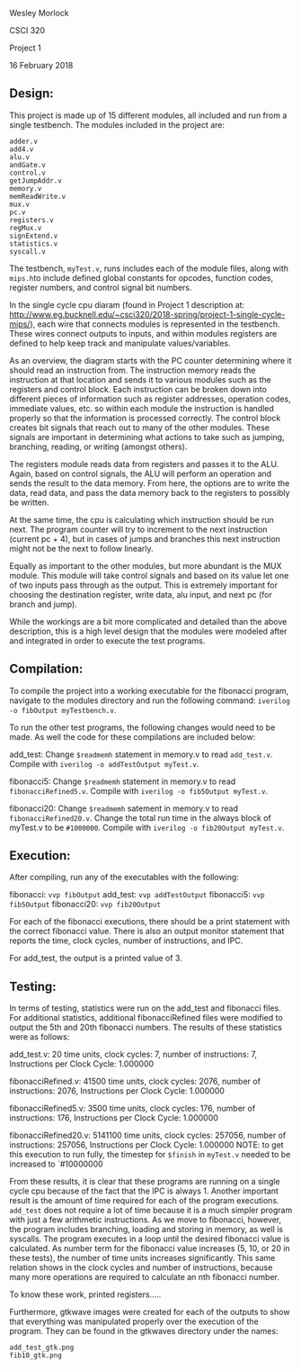 Wesley Morlock

CSCI 320

Project 1

16 February 2018


## **Design:**

This project is made up of 15 different modules, all included and run from a single testbench. The modules included in the project are:

	adder.v
	add4.v
	alu.v
	andGate.v
	control.v
	getJumpAddr.v
	memory.v
	memReadWrite.v
	mux.v
	pc.v
	registers.v
	regMux.v
	signExtend.v
	statistics.v
	syscall.v

The testbench, `myTest.v`, runs includes each of the module files, along with `mips.h`to include defined global constants for opcodes, function codes, register numbers, and control signal bit numbers. 

In the single cycle cpu diaram (found in Project 1 description at: http://www.eg.bucknell.edu/~csci320/2018-spring/project-1-single-cycle-mips/), each wire that connects modules is represented in the testbench. These wires connect outputs to inputs, and within modules registers are defined to help keep track and manipulate values/variables. 

As an overview, the diagram starts with the PC counter determining where it should read an instruction from. The instruction memory reads the instruction at that location and sends it to various modules such as the registers and control block. Each instruction can be broken down into different pieces of information such as register addresses, operation codes, immediate values, etc. so within each module the instruction is handled properly so that the information is processed correctly. The control block creates bit signals that reach out to many of the other modules. These signals are important in determining what actions to take such as jumping, branching, reading, or writing (amongst others).

The registers module reads data from registers and passes it to the ALU. Again, based on control signals, the ALU will perform an operation and sends the result to the data memory. From here, the options are to write the data, read data, and pass the data memory back to the registers to possibly be written.

At the same time, the cpu is calculating which instruction should be run next. The program counter will try to increment to the next instruction (current pc + 4), but in cases of jumps and branches this next instruction might not be the next to follow linearly.  

Equally as important to the other modules, but more abundant is the MUX module. This module will take control signals and based on its value let one of two inputs pass through as the output. This is extremely important for choosing the destination register, write data, alu input, and next pc (for branch and jump).

While the workings are a bit more complicated and detailed than the above description, this is a high level design that the modules were modeled after and integrated in order to execute the test programs.


## **Compilation:**

To compile the project into a working executable for the fibonacci program, navigate to the modules directory and run the following command: `iverilog -o fibOutput myTestbench.v`. 

To run the other test programs, the following changes would need to be made. As well the code for these compilations are included below:

add_test:
	Change `$readmemh` statement in memory.v to read `add_test.v`. Compile with `iverilog -o addTestOutput myTest.v`.

fibonacci5:
	Change `$readmemh` statement in memory.v to read `fibonacciRefined5.v`. Compile with `iverilog -o fib5Output myTest.v`.

fibonacci20:
	Change `$readmemh` satement in memory.v to read `fibonacciRefined20.v`. Change the total run time in the always block of myTest.v to be `#1000000`. Compile with `iverilog -o fib20Output myTest.v`.


## **Execution:**

After compiling, run any of the executables with the following:

fibonacci:  `vvp fibOutput`
add_test:  `vvp addTestOutput`
fibonacci5:  `vvp fib5Output`
fibonacci20:  `vvp fib20Output`

For each of the fibonacci executions, there should be a print statement with the correct fibonacci value. There is also an output monitor statement that reports the time, clock cycles, number of instructions, and IPC.

For add_test, the output is a printed value of 3. 

## **Testing:**

In terms of testing, statistics were run on the add_test and fibonacci files. For additional statistics, additional fibonacciRefined files were modified to output the 5th and 20th fibonacci numbers. The results of these statistics were as follows:

add_test.v:
20 time units,
 clock cycles:          7,
 number of instructions:          7,
 Instructions per Clock Cycle: 1.000000

fibonacciRefined.v:
41500 time units,
 clock cycles:       2076,
 number of instructions:       2076,
 Instructions per Clock Cycle: 1.000000

fibonacciRefined5.v:
3500 time units,
 clock cycles:        176,
 number of instructions:        176,
 Instructions per Clock Cycle: 1.000000

fibonacciRefined20.v:
5141100 time units,
 clock cycles:     257056,
 number of instructions:     257056,
 Instructions per Clock Cycle: 1.000000
NOTE: to get this execution to run fully, the timestep for `$finish` in `myTest.v` needed to be increased to `#10000000

From these results, it is clear that these programs are running on a single cycle cpu because of the fact that the IPC is always 1. Another important result is the amount of time required for each of the program executions. `add_test` does not require a lot of time because it is a much simpler program with just a few arithmetic instructions. As we move to fibonacci, however, the program includes branching, loading and storing in memory, as well is syscalls. The program executes in a loop until the desired fibonacci value is calculated. As number term for the fibonacci value increases (5, 10, or 20 in these tests), the number of time units increases significantly. This same relation shows in the clock cycles and number of instructions, because many more operations are required to calculate an nth fibonacci number. 

To know these work, printed registers.....

Furthermore, gtkwave images were created for each of the outputs to show that everything was manipulated properly over the execution of the program. They can be found in the gtkwaves directory under the names:
	
	add_test_gtk.png
	fib10_gtk.png


